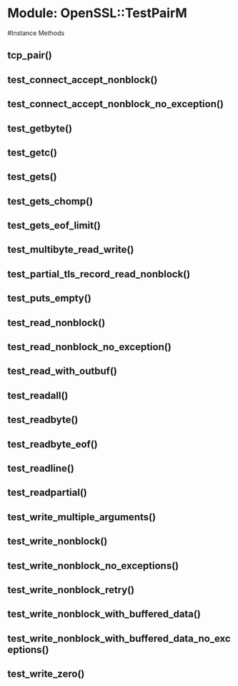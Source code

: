 # Module: OpenSSL::TestPairM
    




#Instance Methods
## tcp_pair() [](#method-i-tcp_pair)

## test_connect_accept_nonblock() [](#method-i-test_connect_accept_nonblock)

## test_connect_accept_nonblock_no_exception() [](#method-i-test_connect_accept_nonblock_no_exception)

## test_getbyte() [](#method-i-test_getbyte)

## test_getc() [](#method-i-test_getc)

## test_gets() [](#method-i-test_gets)

## test_gets_chomp() [](#method-i-test_gets_chomp)

## test_gets_eof_limit() [](#method-i-test_gets_eof_limit)

## test_multibyte_read_write() [](#method-i-test_multibyte_read_write)

## test_partial_tls_record_read_nonblock() [](#method-i-test_partial_tls_record_read_nonblock)

## test_puts_empty() [](#method-i-test_puts_empty)

## test_read_nonblock() [](#method-i-test_read_nonblock)

## test_read_nonblock_no_exception() [](#method-i-test_read_nonblock_no_exception)

## test_read_with_outbuf() [](#method-i-test_read_with_outbuf)

## test_readall() [](#method-i-test_readall)

## test_readbyte() [](#method-i-test_readbyte)

## test_readbyte_eof() [](#method-i-test_readbyte_eof)

## test_readline() [](#method-i-test_readline)

## test_readpartial() [](#method-i-test_readpartial)

## test_write_multiple_arguments() [](#method-i-test_write_multiple_arguments)

## test_write_nonblock() [](#method-i-test_write_nonblock)

## test_write_nonblock_no_exceptions() [](#method-i-test_write_nonblock_no_exceptions)

## test_write_nonblock_retry() [](#method-i-test_write_nonblock_retry)

## test_write_nonblock_with_buffered_data() [](#method-i-test_write_nonblock_with_buffered_data)

## test_write_nonblock_with_buffered_data_no_exceptions() [](#method-i-test_write_nonblock_with_buffered_data_no_exceptions)

## test_write_zero() [](#method-i-test_write_zero)

